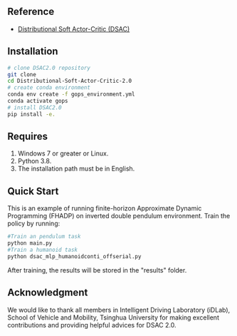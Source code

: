 ## Reference
- [Distributional Soft Actor-Critic (DSAC)](https://arxiv.org/abs/2001.02811)


## Installation
```bash
# clone DSAC2.0 repository
git clone 
cd Distributional-Soft-Actor-Critic-2.0
# create conda environment
conda env create -f gops_environment.yml
conda activate gops
# install DSAC2.0
pip install -e.
```


## Requires
1. Windows 7 or greater or Linux.
2. Python 3.8.
3. The installation path must be in English.


## Quick Start
This is an example of running finite-horizon Approximate Dynamic Programming (FHADP) on inverted double pendulum environment. 
Train the policy by running:
```bash
#Train an pendulum task
python main.py
#Train a humanoid task
python dsac_mlp_humanoidconti_offserial.py

```
After training, the results will be stored in the "results" folder.


## Acknowledgment
We would like to thank all members in Intelligent Driving Laboratory (iDLab), School of Vehicle and Mobility, Tsinghua University for making excellent contributions and providing helpful advices for DSAC 2.0.

